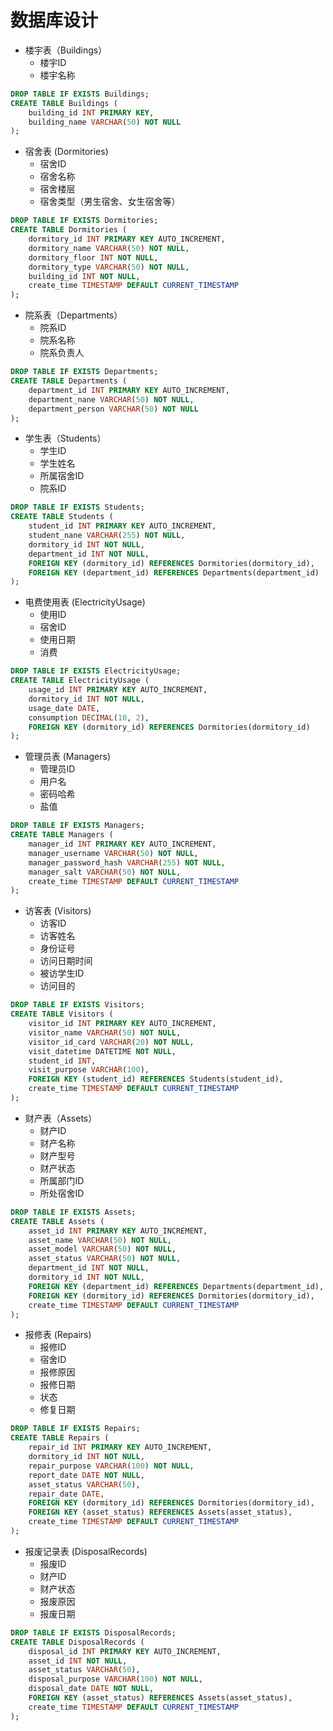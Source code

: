 # 数据库设计
- 楼宇表（Buildings）
  - 楼宇ID
  - 楼宇名称

```sql
DROP TABLE IF EXISTS Buildings;
CREATE TABLE Buildings (
    building_id INT PRIMARY KEY,
    building_name VARCHAR(50) NOT NULL
);
```

- 宿舍表 (Dormitories)
  - 宿舍ID
  - 宿舍名称
  - 宿舍楼层
  - 宿舍类型（男生宿舍、女生宿舍等）

```sql
DROP TABLE IF EXISTS Dormitories;
CREATE TABLE Dormitories (
    dormitory_id INT PRIMARY KEY AUTO_INCREMENT,
    dormitory_name VARCHAR(50) NOT NULL,
    dormitory_floor INT NOT NULL,
    dormitory_type VARCHAR(50) NOT NULL,
    building_id INT NOT NULL,
    create_time TIMESTAMP DEFAULT CURRENT_TIMESTAMP
);
```

- 院系表（Departments）
  - 院系ID
  - 院系名称
  - 院系负责人

```sql
DROP TABLE IF EXISTS Departments;
CREATE TABLE Departments (
    department_id INT PRIMARY KEY AUTO_INCREMENT,
    department_nane VARCHAR(50) NOT NULL,
    department_person VARCHAR(50) NOT NULL
);
```

- 学生表（Students）
  - 学生ID
  - 学生姓名
  - 所属宿舍ID
  - 院系ID 

```sql
DROP TABLE IF EXISTS Students;
CREATE TABLE Students (
    student_id INT PRIMARY KEY AUTO_INCREMENT,
    student_nane VARCHAR(255) NOT NULL,
    dormitory_id INT NOT NULL,
    department_id INT NOT NULL,
    FOREIGN KEY (dormitory_id) REFERENCES Dormitories(dormitory_id),
    FOREIGN KEY (department_id) REFERENCES Departments(department_id)
);
```

- 电费使用表 (ElectricityUsage)
  - 使用ID
  - 宿舍ID
  - 使用日期
  - 消费

```sql
DROP TABLE IF EXISTS ElectricityUsage;
CREATE TABLE ElectricityUsage (
    usage_id INT PRIMARY KEY AUTO_INCREMENT,
    dormitory_id INT NOT NULL,
    usage_date DATE,
    consumption DECIMAL(10, 2),
    FOREIGN KEY (dormitory_id) REFERENCES Dormitories(dormitory_id)
);
```

- 管理员表 (Managers)
  - 管理员ID
  - 用户名
  - 密码哈希
  - 盐值

```sql
DROP TABLE IF EXISTS Managers;
CREATE TABLE Managers (
    manager_id INT PRIMARY KEY AUTO_INCREMENT,
    manager_username VARCHAR(50) NOT NULL,
    manager_password_hash VARCHAR(255) NOT NULL,
    manager_salt VARCHAR(50) NOT NULL,
    create_time TIMESTAMP DEFAULT CURRENT_TIMESTAMP
);
```

- 访客表 (Visitors)
  - 访客ID
  - 访客姓名
  - 身份证号
  - 访问日期时间
  - 被访学生ID
  - 访问目的

```sql
DROP TABLE IF EXISTS Visitors;
CREATE TABLE Visitors (
    visitor_id INT PRIMARY KEY AUTO_INCREMENT,
    visitor_name VARCHAR(50) NOT NULL,
    visitor_id_card VARCHAR(20) NOT NULL,
    visit_datetime DATETIME NOT NULL,
    student_id INT,
    visit_purpose VARCHAR(100),
    FOREIGN KEY (student_id) REFERENCES Students(student_id),
    create_time TIMESTAMP DEFAULT CURRENT_TIMESTAMP
);
```

- 财产表（Assets）
  - 财产ID
  - 财产名称
  - 财产型号
  - 财产状态
  - 所属部门ID
  - 所处宿舍ID

```sql
DROP TABLE IF EXISTS Assets;
CREATE TABLE Assets (
    asset_id INT PRIMARY KEY AUTO_INCREMENT,
    asset_name VARCHAR(50) NOT NULL,
    asset_model VARCHAR(50) NOT NULL,
    asset_status VARCHAR(50) NOT NULL,
    department_id INT NOT NULL,
    dormitory_id INT NOT NULL,
    FOREIGN KEY (department_id) REFERENCES Departments(department_id),
    FOREIGN KEY (dormitory_id) REFERENCES Dormitories(dormitory_id),
    create_time TIMESTAMP DEFAULT CURRENT_TIMESTAMP
);
```

- 报修表 (Repairs)
  - 报修ID
  - 宿舍ID
  - 报修原因
  - 报修日期
  - 状态
  - 修复日期

```sql
DROP TABLE IF EXISTS Repairs;
CREATE TABLE Repairs (
    repair_id INT PRIMARY KEY AUTO_INCREMENT,
    dormitory_id INT NOT NULL,
    repair_purpose VARCHAR(100) NOT NULL,
    report_date DATE NOT NULL,
    asset_status VARCHAR(50),
    repair_date DATE,
    FOREIGN KEY (dormitory_id) REFERENCES Dormitories(dormitory_id),
    FOREIGN KEY (asset_status) REFERENCES Assets(asset_status),
    create_time TIMESTAMP DEFAULT CURRENT_TIMESTAMP
);
```

- 报废记录表 (DisposalRecords)
  - 报废ID
  - 财产ID
  - 财产状态
  - 报废原因
  - 报废日期

```sql
DROP TABLE IF EXISTS DisposalRecords;
CREATE TABLE DisposalRecords (
    disposal_id INT PRIMARY KEY AUTO_INCREMENT,
    asset_id INT NOT NULL,
    asset_status VARCHAR(50),
    disposal_purpose VARCHAR(100) NOT NULL,
    disposal_date DATE NOT NULL,
    FOREIGN KEY (asset_status) REFERENCES Assets(asset_status),
    create_time TIMESTAMP DEFAULT CURRENT_TIMESTAMP
);
```
